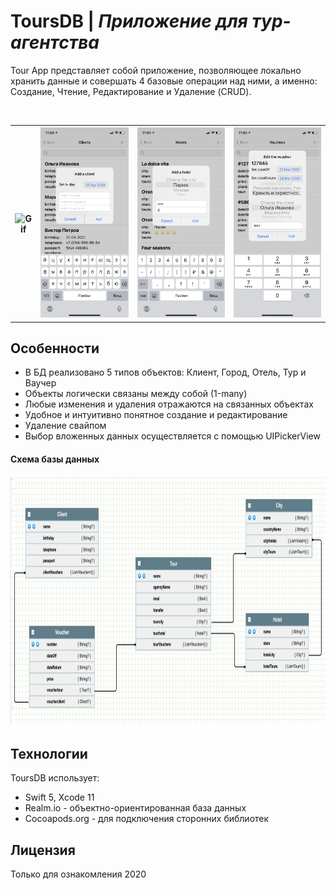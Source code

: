 # ToursDB | *Приложение для тур-агентства* 

Tour App представляет собой приложение, позволяющее локально хранить данные и совершать 4 базовые операции над ними, а именно: Создание, Чтение, Редактирование и Удаление (CRUD). 

<table>
  <tr>
    <th><img alt="Gif" src="./screens/4.gif" width="300"></th>
    <th><img alt="Screenshot 1" src="./screens/1.PNG" width="300"></th>
    <th><img alt="Screenshot 2" src="./screens/2.PNG" width="300"></th>
    <th><img alt="Screenshot 3" src="./screens/3.PNG" width="300"></th>
  </tr>
</table>


## Особенности
- В БД реализовано 5 типов объектов: Клиент, Город, Отель, Тур и Ваучер
- Объекты логически связаны между собой (1-many)
- Любые изменения и удаления отражаются на связанных объектах
- Удобное и интуитивно понятное создание и редактирование
- Удаление свайпом
- Выбор вложенных данных осуществляется с помощью UIPickerView

#### Cхема базы данных
<img src="./screens/5.PNG" height="400" />

## Технологии

ToursDB использует:
- Swift 5, Xcode 11
- Realm.io - объектно-ориентированная база данных
- Cocoapods.org - для подключения сторонних библиотек

## Лицензия
Только для ознакомления
2020


